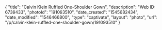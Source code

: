 {
    "title": "Calvin Klein Ruffled One-Shoulder Gown",
    "description": "Web ID: 6739433",
    "photoId": "191093510",
    "date_created": "1545682434",
    "date_modified": "1546466800",
    "type": "captivate",
    "layout": "photo",
    "url": "\/p\/calvin-klein-ruffled-one-shoulder-gown\/191093510"
}